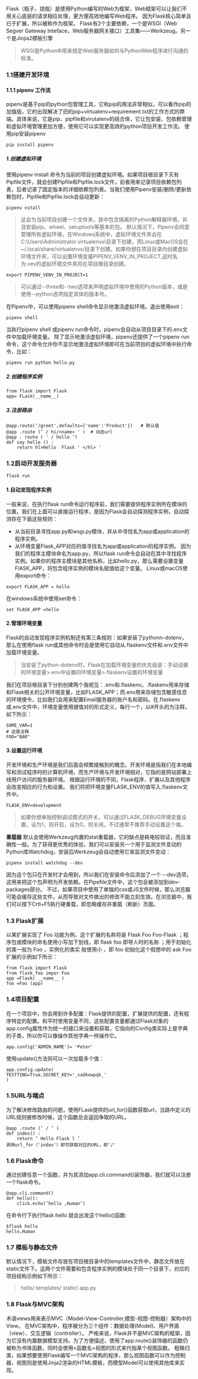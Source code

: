 
Flask（瓶子，烧瓶）是使用Python编写的Web为框架，Web框架可以让我们不用关心底层的请求相应处理，更方便高效地编写Web程序。
因为Flask核心简单且已于扩展，所以被称作为框架。
Flask有2个主要依赖，一个是WSGI（Web Segver Gateway Inteface，Web服务器网关接口）工具集——Werkzeug。另一个是Jinjia2模板引擎
> WSGI是Python中用来规定Web服务器如何与PythonWeb程序进行沟通的标准。


### 1.1搭建开发环境
#### 1.1.1 pipenv 工作流
pipenv是基于pip的python包管理工具，它和pip的用法非常相似，可以看作pip的加强版，它的出现解决了旧的pip+virtualenv+requirement.txt的工作方式的弊端。具体来说，它是pip、pipfile和virutalenv的结合体，它让包安装、包依赖管理和虚拟环境管理更加方便，使用它可以实现更高效的python项目开发工作流。
使用pip安装pipenv
```
pip install pipenv
```
##### 1.创建虚拟环境
使用pipenv install 命令为当前的项目创建虚拟环境。如果项目根目录下灭有Pipfile文件，就会创建Pipfile和Pipfile.lock文件，前者用来记录项目依赖包列表，后者记录了固定版本的详细依赖包列表。当我们使用Pipenv安装/删除/更新依赖包时，Pipfile和Pipfile.lock会自动更新：
```
pipenv nstall
```
>这会为当前项目创建一个文件夹，其中包含隔离的Python解释器环境，并且安装pip、wheel、setuptools等基本的包。
>默认情况下，Pipenv会同意管理所有虚拟环境，在Windows系统中，虚拟环境文件夹会在C:\Users\Administrator\.virtualenvs\目录下创建，而Linux或MacOS会在~/.local/share/virtualenvs/目录下创建。如果你想在项目目录内创建虚拟环境文件夹，可以设置环境变量PIPENV_VENV_IN_PROJECT,这时名为.vev的虚拟环境文件夹将在项目根目录创建。
```
export PIPENV_VENV_IN_PROJECT=1
```
>可以通过--three和--two选项来声明虚拟环境中使用的Python版本，或是使用--python选项指定具体的版本号。

在Pipenv中，可以使用pipenv shell命令显示地激活虚拟环境。退出使用exit：
```
pipenv shell
```
当执行pipenv shell 或pipenv run命令时，pipenv会自动从项目目录下的.env文件中加载环境变量。
除了显示地激活虚拟环境，pipenv还提供了一个pipenv run命令，这个命令允许你不显示地激活虚拟环境即可在当前项目的虚拟环境中执行命令，比如：
```
pipenv run python hello.py
```
##### 2.创建程序实例
```
from flask import Flask
app= FLask(__name__)
```
##### 3.注册路由
```
@app.route('/greet',defaults={'name':'Product'})   # 默认值
@app .route (’ / hi/<name> ' )  # 动态url
@app . route ( ' / hello ’)
def say hello () :
    return hl>Hello  Flask ' </hl> '
```
### 1.2启动开发服务器
```
flask run
```
#### 1.自动发现程序实例
一般来说，在执行flask run命令运行程序前，我们需要提供程序实例所在模块的位置。我们在上面可以直接运行程序，是因为Flask会自动探测程序实例，自动探测存在下面这些规则：

* 从当前目录寻找app.py和wsgi.py模块，并从中寻找名为app或application的程序实例。
* 从环境变量Flask_APP对应的值寻找名为app或application的程序实例。
因为我们的程序主模块命名为app.py，所以flask run命令会自动在其中寻找程序实例。如果你的程序主模块是其他名称，比如hello.py，那么需要设置变量FlASK_APP，将包含程序实例的模块名赋值给这个变量。
Linux或macOS使用export命令：
```
export FLASK_APP = hello
```
在windows系统中使用set命令：
```
set FLASK_APP =hello
```
#### 2.管理环境变量
Flask的自动发现程序实例机制还有第三条规则：如果安装了pythonn-dotenv，那么在使用flask run或其他命令时会是使用它自动从.flaskenv文件和.env文件中加载环境变量。
>当安装了python-dotenv时，Flask在加载环境变量的优先级是：手动设置的环境变量>.env中设置的环境变量>.flaskenv设置的环境变量

我们在项目根目录下分别创建两个我呢见：.env和.flaskenv。.flaskenv用来存储和Flask相关的公开环境变量，比如FLASK_APP；而.env用来存储包含敏感信息的环境便令，比如我们会用来配置Email服务器的账户名和密码。在.flaskenv或.env文件中，环境变量使用键值对的形式定义，每行一个，以#开头的为注释，如下所示：
```
SOME_VAR=1
# 这是注释
FOO="BAR"
```
#### 3.设置运行环境
开发环境和生产环境是我们后面会频繁接触到的概念。开发环境是指我们在本地编写和测试程序时的计算机环境，而生产环境与开发环境相对，它指的是网站部署上线用户访问的服务器环境。
根据运行环境的不同，Flask程序、扩展以及其他程序会改变相应的行为和设置。
我们将把环境变量FLASK_ENV的值写入.flaskenv文件中。
```
FLASK_ENV=development
```
>如果你想单独控制调试模式的开关，可以通过FLASK_DEBUG环境变量设置，设为1，则开启，设为0，则关闭。不过通常不推荐手动设置这个值。

**重载器**
默认会使用Werkzeug内置的stat重载器，它的缺点是耗电较验证，而且准确性一般。为了获得更优秀的体验，我们可以安装另一个用于监测文件变动的Python库Watchdog，安装后Werkzeug会自动使用它来监测文件变动：
```
pipenv install watchdog --dev
```
因为这个包只在开发时才会用到，所以我们在安装命令后添加了一个 --dev选项，这用来把这个包声明为开发依赖。在Pipefile文件中，这个包会被添加到dev-packages部分。
不过，如果项目中使用了单独的css或JS文件时候，那么浏览器可能会缓存这些文件，从而导致对文件做出的修改不能立刻生效。在浏览器中，我们可以按下Crtl+F5执行硬重载，即忽略缓存并重载（刷新）页面。

### 1.3 Flask扩展

以某扩展实现了 Foo 功能为例，这个扩展的名称将是 Flask Foo Foo-Flask ；程序包或模块的命名使用小写加下划线，即 flask foo 即导人时的名称 ；用于初始化的类一般为 Foo ，实例化的类实 般使用小 ，即 foo 初始化这个假想中的 ask Foo 扩展的示例如下所示：
```
from flask import Flask
from flask_foo impor Foo
app =Flask( __name__ )
foo =Foo (app)
```
### 1.4项目配置
在一个项目中，你会用到许多配置：Flask提供的配置，扩展提供的配置，还有程序特定的配置。和平时使用变量不同，这些配置变量都通过Flask对象的app.config属性作为统一的接口来设置和获取，它指向的Config类实际上是字典的子类，所以你可以像操作其他字典一样操作它。
```
app.config['ADMIN_NAME']= 'Peter'
```
使用update()方法则可以一次加载多个值：
```
app.config.update(
TESTTING=True,SECRET_KEY='_sadkowpqk_'
)
```
### 1.5URL与端点
为了解决修改路由的问题，使用FLask提供的url_for()函数获取url，当路中定义的URL规则被修改时候，这个函数总会返回争取的URL。
```
@app .route (’ / ’ )
def index() :
    return ’ Hello Flask l ’
调用url_for（'index'）即可获取对应的URL，即'/'
```
### 1.6 Flask命令
通过创建任意一个函数，并为其添加app.cli.command()装饰器，我们就可以注册一个flask命令。
```
@app.cli.command()
def hello():
    click.echo(’hello ,Human‘)
```
在命令行下执行flask hello 就会出发这个hello()函数:
```
$flask hello
hello,Human
```
### 1.7 模板与静态文件
默认情况下，模板文件存放在项目根目录中的templates文件中，静态文件放在static文件下。这两个文件需要和包含程序实例的模块处于同一个目录下，对应的项目结构示例如下所示：
>hello/
>   templates/
>   static/
>   app.py

### 1.8 Flask与MVC架构
术语views用来表示MVC（Model-View-Controller,模型-视图-控制器）架构中的View。
在MVC架构中，程序被分为三个组件：数据处理(Model)、用户界面（view）、交互逻辑（controller）。
严格来说，Flask并不是MVC架构的框架，因为它没有内置数据模型支持。为了方便描述，使用了app.route()装饰器的函数仍被称为书体函数，同时会使用<函数名>视图的形式来代指某个视图函数。
粗略归类，如果想要使用Flask编写一个MVC架构的程序，那么视图函数可以作为控制器，视图则是使用Jinja2渲染的HTML模板，而模型Model可以使用其他库来实现。

